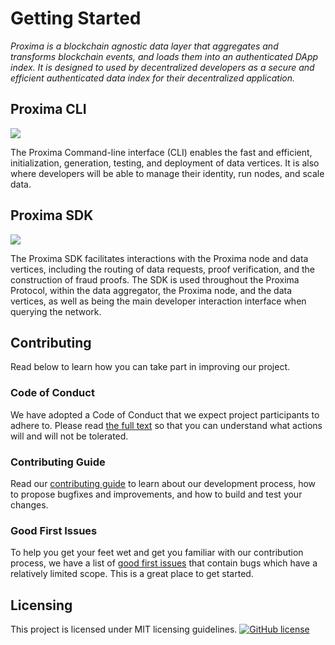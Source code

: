 # Getting Started

*Proxima is a blockchain agnostic data layer that aggregates and transforms blockchain events, and loads them into an authenticated DApp index. It is designed to used by decentralized developers as a secure and efficient authenticated data index for their decentralized application.*

## Proxima CLI
[![](https://img.shields.io/badge/Visit%20Repo-Proxima%20CLI-brightgreen)](https://github.com/proxima-one/proxima-cli)

The Proxima Command-line interface (CLI) enables the fast and efficient, initialization, generation, testing, and deployment of data vertices. It is also where developers will be able to manage their identity, run nodes, and scale data.

## Proxima SDK
[![](https://img.shields.io/badge/Visit%20Repo-Proxima%20SDK-brightgreen)](https://github.com/proxima-one/proxima-sdk-js)

The Proxima SDK facilitates interactions with the Proxima node and data vertices, including the routing of data requests, proof verification, and the construction of fraud proofs. The SDK is used throughout the Proxima Protocol, within the data aggregator, the Proxima node, and the data vertices, as well as being the main developer interaction interface when querying the network.


## Contributing
<!--
This should include:
- Contributing Guidelines
- Code of Conduct
- Good first issues/Pull requests
- [![CircleCI](https://circleci.com/gh/proxima-one/ProximaDB.svg?style=svg)](https://circleci.com/gh/proxima-one/ProximaDB)
[![PRs Welcome](https://img.shields.io/badge/PRs-welcome-brightgreen.svg)](https://reactjs.org/docs/how-to-contribute.html#your-first-pull-request)
-->
Read below to learn how you can take part in improving our project.

### Code of Conduct

We have adopted a Code of Conduct that we expect project participants to adhere to. Please read [the full text]() so that you can understand what actions will and will not be tolerated.

### Contributing Guide

Read our [contributing guide]() to learn about our development process, how to propose bugfixes and improvements, and how to build and test your changes.

### Good First Issues

To help you get your feet wet and get you familiar with our contribution process, we have a list of [good first issues]() that contain bugs which have a relatively limited scope. This is a great place to get started.

## Licensing

This project is licensed under MIT licensing guidelines.
[![GitHub license](https://img.shields.io/badge/license-MIT-blue.svg)](https://github.com/facebook/react/blob/master/LICENSE)
